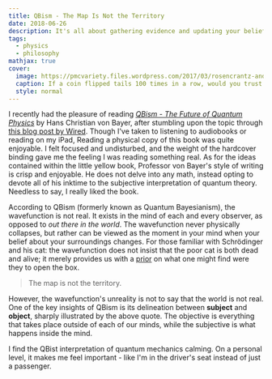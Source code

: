 ```yaml
---
title: QBism - The Map Is Not the Territory
date: 2018-06-26
description: It's all about gathering evidence and updating your beliefs
tags:
  - physics
  - philosophy
mathjax: true
cover:
  image: https://pmcvariety.files.wordpress.com/2017/03/rosencrantz-and-guildenstern-are-dead-daniel-radcliffe.jpg?w=1000&h=563&crop=1
  caption: If a coin flipped tails 100 times in a row, would you trust it? [[Variety](https://variety.com/2017/legit/reviews/rosencrantz-and-guildenstern-are-dead-review-daniel-radcliffe-1202002686/)]
  style: normal
---
```


I recently had the pleasure of reading [_QBism - The Future of Quantum Physics_][1] by Hans Christian von Bayer, after stumbling upon the topic through [this blog post by Wired][2]. Though I've taken to listening to audiobooks or reading on my iPad, Reading a physical copy of this book was quite enjoyable. I felt focused and undisturbed, and the weight of the hardcover binding gave me the feeling I was reading something real. As for the ideas contained within the little yellow book, Professor von Bayer's style of writing is crisp and enjoyable. He does not delve into any math, instead opting to devote all of his inktime to the subjective interpretation of quantum theory. Needless to say, I really liked the book.

According to QBism (formerly known as Quantum Bayesianism), the wavefunction is not real. It exists in the mind of each and every observer, as opposed to _out there in the world_. The wavefunction never physically collapses, but rather can be viewed as the moment in your mind when your belief about your surroundings changes. For those familiar with Schrödinger and his cat: the wavefunction does not insist that the poor cat is both dead and alive; it merely provides us with a [prior][3] on what one might find were they to open the box.

> The map is not the territory.

However, the wavefunction's unreality is not to say that the world is not real. One of the key insights of QBism is its delineation between **subject** and **object**, sharply illustrated by the above quote. The objective is everything that takes place outside of each of our minds, while the subjective is what happens inside the mind.

I find the QBist interpretation of quantum mechanics calming. On a personal level, it makes me feel important - like I'm in the driver's seat instead of just a passenger.

[1]: http://www.hup.harvard.edu/catalog.php?isbn=9780674504646
[2]: https://www.wired.com/2015/06/private-view-quantum-reality/
[3]: https://en.wikipedia.org/wiki/Prior_probability
